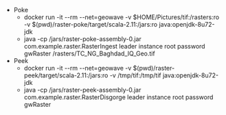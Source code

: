    * Poke
      - docker run -it --rm --net=geowave -v $HOME/Pictures/tif:/rasters:ro -v $(pwd)/raster-poke/target/scala-2.11:/jars:ro java:openjdk-8u72-jdk
      - java -cp /jars/raster-poke-assembly-0.jar com.example.raster.RasterIngest leader instance root password gwRaster /rasters/TC_NG_Baghdad_IQ_Geo.tif
   * Peek
      - docker run -it --rm --net=geowave -v $(pwd)/raster-peek/target/scala-2.11:/jars:ro -v /tmp/tif:/tmp/tif java:openjdk-8u72-jdk
      - java -cp /jars/raster-peek-assembly-0.jar com.example.raster.RasterDisgorge leader instance root password gwRaster
